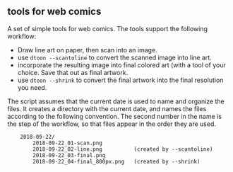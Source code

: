 ## tools for web comics

A set of simple tools for web comics. The tools support the following workflow:

- Draw line art on paper, then scan into an image.
- use `dtoon --scantoline` to convert the scanned image into line art.
- incorporate the resulting image into final colored art (with a tool of your
  choice. Save that out as final artwork.
- use `dtoon --shrink` to convert the final artwork into the final resolution
  you need.

The script assumes that the current date is used to name and organize the files.
It creates a directory with the current date, and names the files according to
the following convention. The second number in the name is the step of the
workflow, so that files appear in the order they are used.

```
    2018-09-22/
        2018-09-22_01-scan.png
        2018-09-22_02-line.png          (created by --scantoline)
        2018-09-22_03-final.png
        2018-09-22_04-final_800px.png   (created by --shrink)
```
